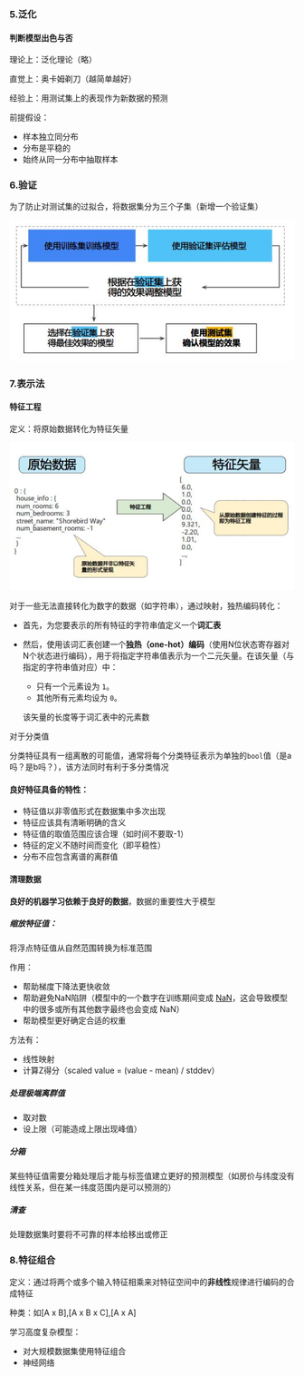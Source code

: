 ### 5.泛化

#### 判断模型出色与否

理论上：泛化理论（略）

直觉上：奥卡姆剃刀（越简单越好）

经验上：用测试集上的表现作为新数据的预测



前提假设：

- 样本独立同分布
- 分布是平稳的
- 始终从同一分布中抽取样本



### 6.验证

为了防止对测试集的过拟合，将数据集分为三个子集（新增一个验证集）

![](./img/google-2.jpg)



### 7.表示法

#### 特征工程

定义：将原始数据转化为特征矢量

![](./img/google-3.jpg)

对于一些无法直接转化为数字的数据（如字符串），通过映射，独热编码转化：

- 首先，为您要表示的所有特征的字符串值定义一个**词汇表**

- 然后，使用该词汇表创建一个**独热（one-hot）编码**（使用N位状态寄存器对N个状态进行编码），用于将指定字符串值表示为一个二元矢量。在该矢量（与指定的字符串值对应）中：

  - 只有一个元素设为 `1`。
  - 其他所有元素均设为 `0`。

  该矢量的长度等于词汇表中的元素数

对于分类值

分类特征具有一组离散的可能值，通常将每个分类特征表示为单独的`bool`值（是a吗？是b吗？），该方法同时有利于多分类情况

#### 良好特征具备的特性：

- 特征值以非零值形式在数据集中多次出现
- 特征应该具有清晰明确的含义
- 特征值的取值范围应该合理（如时间不要取-1）
- 特征的定义不随时间而变化（即平稳性）
- 分布不应包含离谱的离群值

#### 清理数据

**良好的机器学习依赖于良好的数据**，数据的重要性大于模型

##### 缩放特征值：

将浮点特征值从自然范围转换为标准范围

作用：

- 帮助梯度下降法更快收敛
- 帮助避免NaN陷阱（模型中的一个数字在训练期间变成 [NaN](https://en.wikipedia.org/wiki/NaN)，这会导致模型中的很多或所有其他数字最终也会变成 NaN）
- 帮助模型更好确定合适的权重

方法有：

- 线性映射
- 计算Z得分（scaled value = (value - mean) / stddev）

##### 处理极端离群值

- 取对数
- 设上限（可能造成上限出现峰值）

##### 分箱

某些特征值需要分箱处理后才能与标签值建立更好的预测模型（如房价与纬度没有线性关系，但在某一纬度范围内是可以预测的）

##### 清查

处理数据集时要将不可靠的样本给移出或修正



### 8.特征组合

定义：通过将两个或多个输入特征相乘来对特征空间中的**非线性**规律进行编码的合成特征

种类：如[A x B],[A x B x C],[A x A]

学习高度复杂模型：

- 对大规模数据集使用特征组合
- 神经网络


